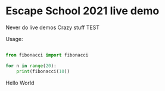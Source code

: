 # Escape School 2021 live demo

Never do live demos
Crazy stuff
TEST

Usage:
```python

from fibonacci import fibonacci

for n in range(20):
    print(fibonacci(10))
```

Hello World
